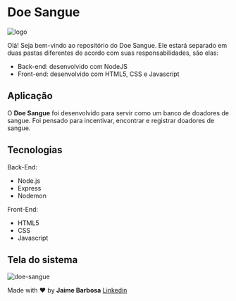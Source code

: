 # Doe Sangue

![logo](https://user-images.githubusercontent.com/17276957/77678065-654fc100-6f6f-11ea-89ec-9694f1b48fb7.png)

Olá! Seja bem-vindo ao repositório do Doe Sangue. Ele estará separado em duas pastas diferentes de acordo com suas responsabilidades, são elas:

- Back-end: desenvolvido com NodeJS
- Front-end: desenvolvido com HTML5, CSS e Javascript

## Aplicação

O **Doe Sangue** foi desenvolvido para servir como um banco de doadores de sangue. Foi pensado para incentivar, encontrar e registrar doadores de sangue.

## Tecnologias

Back-End:
- Node.js
- Express
- Nodemon

Front-End:
- HTML5
- CSS
- Javascript

## Tela do sistema

![doe-sangue](https://user-images.githubusercontent.com/17276957/77680525-d775d500-6f72-11ea-970b-e7e755ac9f86.PNG)

Made with :heart: by **Jaime Barbosa** [Linkedin](https://www.linkedin.com/in/jaime-barbosa-santana-8167a664/)
